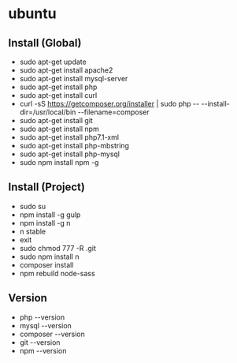 # ubuntu

## Install (Global)
* sudo apt-get update
* sudo apt-get install apache2
* sudo apt-get install mysql-server
* sudo apt-get install php
* sudo apt-get install curl
* curl -sS https://getcomposer.org/installer | sudo php -- --install-dir=/usr/local/bin --filename=composer
* sudo apt-get install git
* sudo apt-get install npm
* sudo apt-get install php7.1-xml
* sudo apt-get install php-mbstring
* sudo apt-get install php-mysql
* sudo npm install npm -g

## Install (Project)
* sudo su
* npm install -g gulp
* npm install -g n
* n stable
* exit
* sudo chmod 777 -R .git
* sudo npm install n
* composer install
* npm rebuild node-sass

## Version
* php --version
* mysql --version
* composer --version
* git --version
* npm --version
